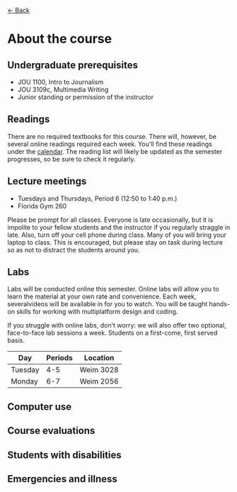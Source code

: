 [&larr; Back](README.md)

# About the course

## Undergraduate prerequisites

* JOU 1100, Intro to Journalism
* JOU 3109c, Multimedia Writing
* Junior standing or permission of the instructor

## Readings

There are no required textbooks for this course. There will, however, be several online readings required each week. You'll find these readings under the [calendar](calendar.md). The reading list will likely be updated as the semester progresses, so be sure to check it regularly.

## Lecture meetings

* Tuesdays and Thursdays, Period 6 (12:50 to 1:40 p.m.)
* Florida Gym 260

Please be prompt for all classes. Everyone is late occasionally, but it is impolite to your fellow students and the instructor if you regularly straggle in late. Also, turn off your cell phone during class. Many of you will bring your laptop to class. This is encouraged, but please stay on task during lecture so as not to distract the students around you.

## Labs

Labs will be conducted online this semester. Online labs will allow you to learn the material at your own rate and convenience. Each week, severalvideos will be available in for you to watch. You will be taught hands-on skills for working with multiplatform design and coding.

If you struggle with online labs, don't worry: we will also offer two optional, face-to-face lab sessions a week. Students on a first-come, first served basis.

| Day | Periods | Location |
|-----|---------|----------|
| Tuesday | 4-5 | Weim 3028 |
| Monday | 6-7 | Weim 2056 |

## Computer use

## Course evaluations

## Students with disabilities

## Emergencies and illness
